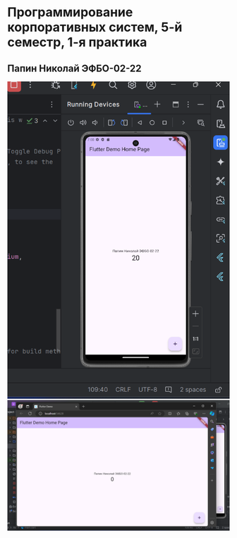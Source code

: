 # Программирование корпоративных систем, 5-й семестр, 1-я практика
## Папин Николай ЭФБО-02-22

![Default project in emulator](.imgs/emulator.png)
![Default project in browser](.imgs/browser.png)
